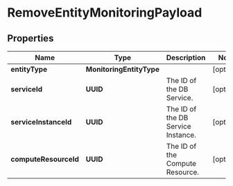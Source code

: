 

# RemoveEntityMonitoringPayload


## Properties

Name | Type | Description | Notes
------------ | ------------- | ------------- | -------------
**entityType** | **MonitoringEntityType** |  |  [optional]
**serviceId** | **UUID** | The ID of the DB Service. |  [optional]
**serviceInstanceId** | **UUID** | The ID of the DB Service Instance. |  [optional]
**computeResourceId** | **UUID** | The ID of the Compute Resource. |  [optional]



